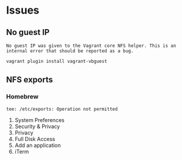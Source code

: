 # Issues

## No guest IP

```log
No guest IP was given to the Vagrant core NFS helper. This is an internal error that should be reported as a bug.
```

```sh
vagrant plugin install vagrant-vbguest
```

## NFS exports

### Homebrew

```log
tee: /etc/exports: Operation not permitted
```

1. System Preferences
2. Security & Privacy
3. Privacy
4. Full Disk Access
5. Add an application
6. iTerm
